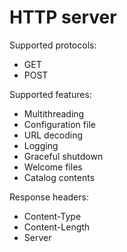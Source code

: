 HTTP server
===========

Supported protocols:

* GET
* POST

Supported features:

* Multithreading
* Configuration file
* URL decoding
* Logging
* Graceful shutdown
* Welcome files
* Catalog contents

Response headers:

* Content-Type
* Content-Length
* Server
